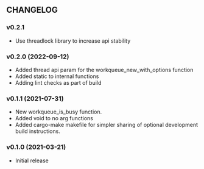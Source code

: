 ## CHANGELOG

### v0.2.1

* Use threadlock library to increase api stability

### v0.2.0 (2022-09-12)

* Added thread api param for the workqueue_new_with_options function
* Added static to internal functions
* Adding lint checks as part of build

### v0.1.1 (2021-07-31)

* New workqueue_is_busy function.
* Added void to no arg functions
* Added cargo-make makefile for simpler sharing of optional development build instructions.

### v0.1.0 (2021-03-21)

* Initial release
